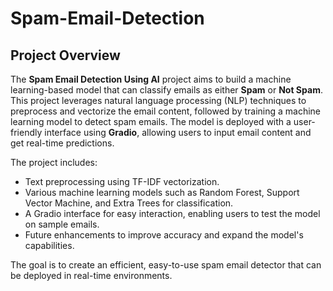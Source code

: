 # Spam-Email-Detection
## Project Overview

The **Spam Email Detection Using AI** project aims to build a machine learning-based model that can classify emails as either **Spam** or **Not Spam**. This project leverages natural language processing (NLP) techniques to preprocess and vectorize the email content, followed by training a machine learning model to detect spam emails. The model is deployed with a user-friendly interface using **Gradio**, allowing users to input email content and get real-time predictions.

The project includes:
- Text preprocessing using TF-IDF vectorization.
- Various machine learning models such as Random Forest, Support Vector Machine, and Extra Trees for classification.
- A Gradio interface for easy interaction, enabling users to test the model on sample emails.
- Future enhancements to improve accuracy and expand the model's capabilities.

The goal is to create an efficient, easy-to-use spam email detector that can be deployed in real-time environments.

